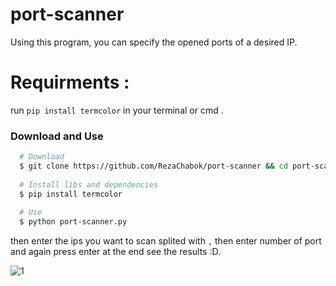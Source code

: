 # port-scanner
Using this program, you can specify the opened ports of a desired IP.
# Requirments :
run `pip install termcolor` in your terminal or cmd .
### Download and Use

```bash
  # Download
  $ git clone https://github.com/RezaChabok/port-scanner && cd port-scanner
    
  # Install libs and dependencies
  $ pip install termcolor
  
  # Use
  $ python port-scanner.py
```


 
then enter the ips you want to scan splited with `,` then enter number of port and again press enter at the end see the results :D.


<img src="1.png" alt="1">
